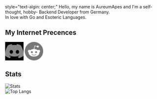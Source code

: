 <head>
style="text-algin: center;"
</head>

<body>
Hello, my name is AureumApes and I'm a self-thought, hobby- Backend Developer from Germany.<br>
In love with Go and Esoteric Languages.

## My Internet Precences
<span>
 <a href="https://discord.com/users/608920482284306434"><img style="filter: invert(100%);-webkit-filter: invert(100%);"height="60" width="60" src="./discord.svg"/></a>
 <a href="https://www.reddit.com/user/AureumApes"><img height="60" width="60" src="./reddit.svg"></a>
</span>
 
## Stats
![Stats](https://github-readme-stats.vercel.app/api?username=AureumApes&show_icons=true&theme=jolly)<br>
![Top Langs](https://github-readme-stats.vercel.app/api/top-langs/?username=AureumApes&theme=jolly&langs_count=3&custom_title=My%20Top%203%20Languages&hide=JavaScript)
</body>
